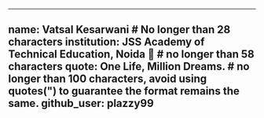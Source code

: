 
---
name: Vatsal Kesarwani # No longer than 28 characters
institution: JSS Academy of Technical Education, Noida 🚩 # no longer than 58 characters
quote: One Life, Million Dreams. # no longer than 100 characters, avoid using quotes(") to guarantee the format remains the same.
github_user: plazzy99
---